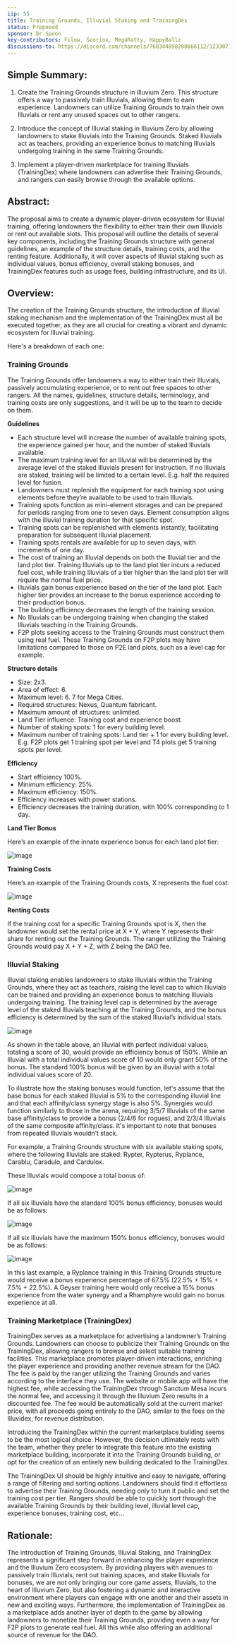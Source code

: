 ```yaml
---
iip: 55
title: Training Grounds, Illuvial Staking and TrainingDex
status: Proposed
sponsor: Dr.Spoon
key-contributors: Filow, Scoriox, MegaRatty, HappyBallz
discussions-to: https://discord.com/channels/760344898200666112/1233071586555330560
---
```


## Simple Summary:
1) Create the Training Grounds structure in Illuvium Zero. This structure offers a way to passively train Illuvials, allowing them to earn experience. Landowners can utilize Training Grounds to train their own Illuvials or rent any unused spaces out to other rangers.

2) Introduce the concept of Illuvial staking in Illuvium Zero by allowing landowners to stake Illuvials into the Training Grounds. Staked Illuvials act as teachers, providing an experience bonus to matching Illuvials undergoing training in the same Training Grounds.

3) Implement a player-driven marketplace for training Illuvials (TrainingDex) where landowners can advertise their Training Grounds, and rangers can easily browse through the available options.

## Abstract:
The proposal aims to create a dynamic player-driven ecosystem for Illuvial training, offering landowners the flexibility to either train their own Illuvials or rent out available slots. This proposal will outline the details of several key components, including the Training Grounds structure with general guidelines, an example of the structure details, training costs, and the renting feature. Additionally, it will cover aspects of Illuvial staking such as individual values, bonus efficiency, overall staking bonuses, and TrainingDex features such as usage fees, building infrastructure, and its UI.

## Overview:
The creation of the Training Grounds structure, the introduction of illuvial staking mechanism and the implementation of the TrainingDex must all be executed together, as they are all crucial for creating a vibrant and dynamic ecosystem for Illuvial training.

Here's a breakdown of each one:


### Training Grounds
The Training Grounds offer landowners a way to either train their Illuvials, passively accumulating experience, or to rent out free spaces to other rangers. All the names, guidelines, structure details, terminology, and training costs are only suggestions, and it will be up to the team to decide on them.

**Guidelines**

- Each structure level will increase the number of available training spots, the experience gained per hour, and the number of staked Illuvials available.
- The maximum training level for an Illuvial will be determined by the average level of the staked Illuvials present for instruction. If no Illuvials are staked, training will be limited to a certain level. E.g. half the required level for fusion.
- Landowners must replenish the equipment for each training spot using elements before they’re available to be used to train Illuvials.
- Training spots function as mini-element storages and can be prepared for periods ranging from one to seven days. Element consumption aligns with the illuvial training duration for that specific spot.
- Training spots can be replenished with elements instantly, facilitating preparation for subsequent Illuvial placement.
- Training spots rentals are available for up to seven days, with increments of one day.
- The cost of training an Illuvial depends on both the Illuvial tier and the land plot tier. Training Illuvials up to the land plot tier incurs a reduced fuel cost, while training Illuvials of a tier higher than the land plot tier will require the normal fuel price.
- Illuvials gain bonus experience based on the tier of the land plot. Each higher tier provides an increase to the bonus experience according to their production bonus.
- The building efficiency decreases the length of the training session.
- No Illuvials can be undergoing training when changing the staked Illuvials teaching in the Training Grounds.
- F2P plots seeking access to the Training Grounds must construct them using real fuel. These Training Grounds on F2P plots may have limitations compared to those on P2E land plots, such as a level cap for example.

**Structure details**

- Size: 2x3.
- Area of effect: 6.
- Maximum level: 6. 7 for Mega Cities.
- Required structures: Nexus, Quantum fabricant.
- Maximum amount of structures: unlimited.
- Land Tier influence: Training cost and experience boost.
- Number of staking spots: 1 for every building level.
- Maximum number of training spots: Land tier + 1 for every building level. E.g. F2P plots get 1 training spot per level and T4 plots get 5 training spots per level.

**Efficiency**

- Start efficiency 100%.
- Minimum efficiency: 25%.
- Maximum efficiency: 150%.
- Efficiency increases with power stations.
- Efficiency decreases the training duration, with 100% corresponding to 1 day.

**Land Tier Bonus**

Here’s an example of the innate experience bonus for each land plot tier:

![image](https://github.com/Jaganite/IIPs/assets/171840128/a2505430-6562-4087-9a24-411b75b3923c)

**Training Costs**

Here’s an example of the Training Grounds costs, X represents the fuel cost:

![image](https://github.com/Jaganite/IIPs/assets/171840128/3ac05b0f-3c3f-437c-adf4-ae92b3e01ef8)

**Renting Costs**

If the training cost for a specific Training Grounds spot is X, then the landowner would set the rental price at X + Y, where Y represents their share for renting out the Training Grounds. The ranger utilizing the Training Grounds would pay X + Y + Z, with Z being the DAO fee.


### Illuvial Staking
Illuvial staking enables landowners to stake Illuvials within the Training Grounds, where they act as teachers, raising the level cap to which Illuvials can be trained and providing an experience bonus to matching Illuvials undergoing training. The training level cap is determined by the average level of the staked Illuvials teaching at the Training Grounds, and the bonus efficiency is determined by the sum of the staked Illuvial’s individual stats.

![image](https://github.com/Jaganite/IIPs/assets/171840128/229eafc5-5f82-4f57-b8d2-f95fa1b2d15b)

As shown in the table above, an Illuvial with perfect individual values, totaling a score of 30, would provide an efficiency bonus of 150%. While an Illuvial with a total individual values score of 10 would only grant 50% of the bonus. The standard 100% bonus will be given by an illuvial with a total individual values score of 20.

To illustrate how the staking bonuses would function, let's assume that the base bonus for each staked Illuvial is 5% to the corresponding illuvial line and that each affinity/class synergy stage is also 5%. Synergies would function similarly to those in the arena, requiring 3/5/7 Illuvials of the same base affinity/class to provide a bonus (2/4/6 for rogues), and 2/3/4 Illuvials of the same composite affinity/class. It's important to note that bonuses from repeated Illuvials wouldn’t stack.

For example, a Training Grounds structure with six available staking spots, where the following Illuvials are staked: Rypter, Rypterus, Ryplance, Carablu, Caradulo, and Cardulox.

These Illuvials would compose a total bonus of:

![image](https://github.com/Jaganite/IIPs/assets/171840128/271e13d9-3aff-4c58-ab72-fade7aaeba84)

If all six Illuvials have the standard 100% bonus efficiency, bonuses would be as follows:

![image](https://github.com/Jaganite/IIPs/assets/171840128/a9018ea9-c3e0-4815-9433-833dcc70bbb8)

If all six illuvials have the maximum 150% bonus efficiency, bonuses would be as follows:

![image](https://github.com/Jaganite/IIPs/assets/171840128/5e4e3b9d-a91c-44c5-895b-9a5e67823e58)

In this last example, a Ryplance training in this Training Grounds structure would receive a bonus experience percentage of 67.5% (22.5% + 15% + 7.5% + 22.5%). A Geyser training here would only receive a 15% bonus experience from the water synergy and a Rhamphyre would gain no bonus experience at all.


### Training Marketplace (TrainingDex)
TrainingDex serves as a marketplace for advertising a landowner’s Training Grounds. Landowners can choose to publicize their Training Grounds on the TrainingDex, allowing rangers to browse and select suitable training facilities. This marketplace promotes player-driven interactions, enriching the player experience and providing another revenue stream for the DAO. The fee is paid by the ranger utilizing the Training Grounds and varies according to the interface they use. The website or mobile app will have the highest fee, while accessing the TrainingDex through Sanctum Mesa incurs the normal fee, and accessing it through the Illuvium Zero results in a discounted fee. The fee would be automatically sold at the current market price, with all proceeds going entirely to the DAO, similar to the fees on the Illuvidex, for revenue distribution.

Introducing the TrainingDex within the current marketplace building seems to be the most logical choice. However, the decision ultimately rests with the team, whether they prefer to integrate this feature into the existing marketplace building, incorporate it into the Training Grounds building, or opt for the creation of an entirely new building dedicated to the TrainingDex.

The TrainingDex UI should be highly intuitive and easy to navigate, offering a range of filtering and sorting options. Landowners should find it effortless to advertise their Training Grounds, needing only to turn it public and set the training cost per tier. Rangers should be able to quickly sort through the available Training Grounds by their building level, illuvial level cap, experience bonuses, training cost, etc…

## Rationale:
The introduction of Training Grounds, Illuvial Staking, and TrainingDex represents a significant step forward in enhancing the player experience and the Illuvium Zero ecosystem. By providing players with avenues to passively train Illuvials, rent out training spaces, and stake Illuvials for bonuses, we are not only bringing our core game assets, Illuvials, to the heart of Illuvium Zero, but also fostering a dynamic and interactive environment where players can engage with one another and their assets in new and exciting ways. Furthermore, the implementation of TrainingDex as a marketplace adds another layer of depth to the game by allowing landowners to monetize their Training Grounds, providing even a way for F2P plots to generate real fuel. All this while also offering an additional source of revenue for the DAO.
